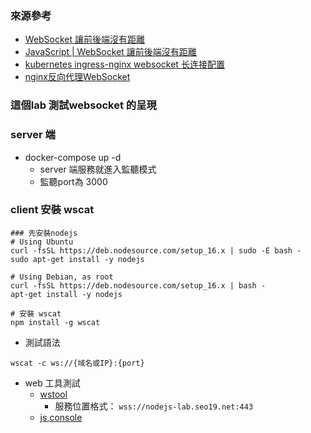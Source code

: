 ### 來源參考
- [WebSocket 讓前後端沒有距離](https://medium.com/enjoy-life-enjoy-coding/javascript-websocket-%E8%AE%93%E5%89%8D%E5%BE%8C%E7%AB%AF%E6%B2%92%E6%9C%89%E8%B7%9D%E9%9B%A2-34536c333e1b)   
- [JavaScript | WebSocket 讓前後端沒有距離](https://ms314006.github.io/js-websocket/)     
- [kubernetes ingress-nginx websocket 长连接配置](https://linkscue.com/posts/2021-05-27-k8s-ingress-nginx-websocket/)     
- [nginx反向代理WebSocket](https://www.xncoding.com/2018/03/12/fullstack/nginx-websocket.html)       


### 這個lab 測試websocket 的呈現
### server 端
- docker-compose up -d
  - server 端服務就進入監聽模式 
  - 監聽port為 3000
  
### client 安裝 wscat

```
### 先安裝nodejs
# Using Ubuntu
curl -fsSL https://deb.nodesource.com/setup_16.x | sudo -E bash -
sudo apt-get install -y nodejs

# Using Debian, as root
curl -fsSL https://deb.nodesource.com/setup_16.x | bash -
apt-get install -y nodejs

# 安裝 wscat
npm install -g wscat

```
- 測試語法
```
wscat -c ws://{域名或IP}:{port}
```
- web 工具測試
  - [wstool](http://www.easyswoole.com/wstool.html)
    - 服務位置格式：   `wss://nodejs-lab.seo19.net:443`
  - [js,console](https://jsbin.com/muqamiqimu/edit?js,console)  
